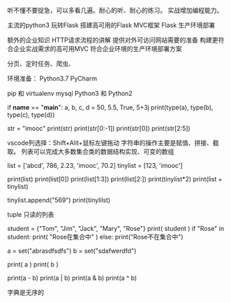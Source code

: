 听不懂不要捉急，可以多看几遍。耐心的听、耐心的练习。
实战增加编程能力。

主流的python3
玩转Flask
搭建高可用的Flask MVC框架
Flask 生产环境部署

额外的企业知识
HTTP请求流程的讲解
提供对外可访问网站需要的准备
构建更符合企业实战需求的高可用MVC
符合企业环境的生产环境部署方案

分页、定时任务、爬虫、

环境准备：
Python3.7
PyCharm

pip 和 virtualenv
mysql
Python3 和 Python2

if __name__ == "__main__":
    a, b, c, d = 50, 5.5, True, 5+3j
    print(type(a), type(b), type(c), type(d))


str = "imooc"
print(str)
print(str[0:-1])
print(str[0])
print(str[2:5])

vscode列选择：Shift+Alit+鼠标左键拖动
字符串的操作主要是赋值、拼接、截取。
列表可以完成大多数集合类的数据结构实现、可变的数组

list = ['abcd', 786, 2.23, 'imooc', 70.2]
tinylist = [123, 'imooc']

print(list)
print(list[0])
print(list[1:3])
print(list[2:])
print(tinylist*2)
print(list + tinylist)

tinylist.append("569")
print(tinylilst)

tuple 只读的列表

student = {"Tom", "Jim", "Jack", "Mary", "Rose"}
print( student )
if "Rose" in student:
    print( "Rose在集合中" )
else:
    print("Rose不在集合中")

a = set("abrasdfsdfs")
b = set("sdafwerdfd")

print( a )
print( b )

print(a - b)
print(a | b)
print(a & b)
print(a ^ b)

字典是无序的